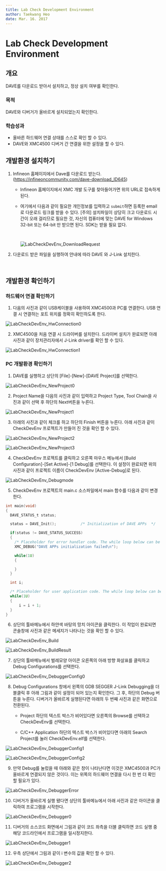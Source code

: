 ```yaml
---
title: Lab Check Development Environment
author: Taekwang Heo
date: Mar. 16. 2017  
---
```


# Lab Check Development Environment

## 개요

DAVE를 다운로드 받아서 설치하고, 정상 설치 여부를 확인한다.

### 목적

DAVE와 디버거가 올바르게 설치되었는지 확인한다.

### 학습성과

- 올바른 하드웨어 연결 상태를 스스로 확인 할 수 있다.
- DAVE와 XMC4500 디버거 간 연결을 위한 설정을 할 수 있다.

## 개발환경 설치하기

1.  Infineon 홈페이지에서 Dave를 다운로드 받는다. (https://infineoncommunity.com/dave-download_ID645)

    *   Infineon 홈페이지에서 XMC 개발 도구를 찾아들어가면 위의 URL로 접속하게 된다.

    *   여기에서 다음과 같이 필요한 개인정보를 입력하고 `submit`하면 등록한 email로 다운로드 링크를 받을 수 있다. [주의] 설치파일이 상당히 크고 다운로드 시간이 오래 걸리므로 필요한 것, 자신의 컴퓨터에 맞는 DAVE for Windows 32-bit 또는 64-bit 만 받으면 된다. SDK는 받을 필요 없다.

        ​

        ![LabCheckDevEnv_DownloadRequest](images/LabCheckDevEnv_DownloadRequest.png)

2.  다운로드 받은 파일을 실행하여 안내에 따라 DAVE 와 J-Link 설치한다.

    ​

## 개발환경 확인하기

### 하드웨어 연결 확인하기

1. 다음의 사진과 같이 USB케이블을 사용하여 XMC4500과 PC를 연결한다. USB 연결 시 연결하는 포트 위치를 정확히 확인하도록 한다.

![LabCheckDevEnv_HwConnection0](./images/LabCheckDevEnv_Hwconnection0.png)

2. XMC4500을 처음 연결 시 드라이버를 설치한다. 드라이버 설치가 완료되면 아래 사진과 같이 장치관리자에서 J-Link driver를 확인 할 수 있다.

![LabCheckDevEnv_HwConnection1](./images/LabCheckDevEnv_HwConnection1.png)

### PC 개발환경 확인하기

1. DAVE를 실행하고 상단의 [File]-[New]-[DAVE Project]를 선택한다.

![LabCheckDevEnv_NewProject0](./images/LabCheckDevEnv_NewProject0.png)

2. Project Name을 다음의 사진과 같이 입력하고 Project Type, Tool Chain을 사진과 같이 선택 후 하단의 Next버튼을 누른다.

![LabCheckDevEnv_NewProject1](./images/LabCheckDevEnv_NewProject1.png)

3. 아래의 사진과 같이 체크를 하고 하단의 Finish 버튼을 누른다. 아래 사진과 같이 CheckDevEnv 프로젝트가 만들어 진 것을 확인 할 수 있다.

![LabCheckDevEnv_NewProject2](./images/LabCheckDevEnv_NewProject2.png)

![LabCheckDevEnv_NewProject3](./images/LabCheckDevEnv_NewProject3.png)



4. CheckDevEnv 프로젝트를 클릭하고 오른쪽 마우스 메뉴에서 [Build Configuration]-[Set Active]-[1 Debug]를 선택한다. 이 설정이 완료되면 위의 사진과 같이 프로젝트 이름이 CheckDevEnv [Active-Debug]로 된다.

![LabCheckDevEnv_Debugmode](./images/LabCheckDevEnv_Debugmode.png)

5. CheckDevEnv 프로젝트의 main.c 소스파일에서 main 함수를 다음과 같이 변경한다.

```c
int main(void)
{
  DAVE_STATUS_t status;

  status = DAVE_Init();           /* Initialization of DAVE APPs  */

  if(status != DAVE_STATUS_SUCCESS)
  {
    /* Placeholder for error handler code. The while loop below can be replaced with an user error handler. */
    XMC_DEBUG("DAVE APPs initialization failed\n");

    while(1U)
    {

    }
  }

  int i;

  /* Placeholder for user application code. The while loop below can be replaced with user application code. */
  while(1U)
  {
	  i = i + 1;
  }
}
```

6. 상단의 툴바메뉴에서 하얀색 바탕의 망치 아이콘을 클릭한다. 이 작업이 완료되면 콘솔창에 사진과 같은 메세지가 나타나는 것을 확인 할 수 있다.

![LabCheckDevEnv_Build](./images/LabCheckDevEnv_Build.png)

![LabCheckDevEnv_BuildResult](./images/LabCheckDevEnv_BuildResult.png)

7. 상단의 툴바메뉴에서 벌레모양 아이콘 오른쪽의 아래 방향 화살표를 클릭하고 Debug Configurations를 선택한다.

![LabCheckDevEnv_DebuggerConfig0](./images/LabCheckDevEnv_DebuggerConfig0.png)

8. Debug Configurations 창에서 왼쪽의 GDB SEGGER J-Link Debugging을 더블클릭 후 아래 그림과 같이 설정이 되어 있는지 확인한다. 그 후, 하단의 Debug 버튼을 누른다. 디버거가 올바르게 실행된다면 아래의 두 번째 사진과 같은 화면으로 전환된다.

   * Project 하단의 텍스트 박스가 비어있다면 오른쪽의 Browse를 선택하고 CheckDevEnv를 선택한다.

   * C/C++ Application 하단의 텍스트 박스가 비어있다면 아래의 Search Project를 눌러 CheckDevEnv.elf를 선택한다.

![LabCheckDevEnv_DebuggerConfig1](./images/LabCheckDevEnv_DebuggerConfig1.png)

![LabCheckDevEnv_DebuggerConfig2](./images/LabCheckDevEnv_DebuggerConfig2.png)

9. 만약 Debug를 눌렀을 때 아래와 같은 창이 나타난다면 이것은 XMC4500과 PC가 올바르게 연결되지 않은 것이다. 이는 위쪽의 하드웨어 연결을 다시 한 번 더 확인 할 필요가 있다.

![LabCheckDevEnv_DebuggerError](./images/LabCheckDevEnv_DebuggerError.png)

10. 디버거가 올바르게 실행 됐다면 상단의 툴바메뉴에서 아래 사진과 같은 아이콘을 클릭하여 프로그램을 시작한다.

![LabCheckDevEnv_Debugger0](./images/LabCheckDevEnv_Debugger0.png)

11. 디버거의 소스코드 화면에서 그림과 같이 코드 좌측을 더블 클릭하면 코드 실행 중 해당 코드라인에서 프로그램을 일시정지한다.

![LabCheckDevEnv_Debugger1](./images/LabCheckDevEnv_Debugger1.png)

12. 우측 상단에서 그림과 같이 i 변수의 값을 확인 할 수 있다.

![LabCheckDevEnv_Debugger2](./images/LabCheckDevEnv_Debugger2.png)
